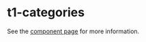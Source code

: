 t1-categories
=============

See the [component page](http://polymer.github.io/core-collapse) for more information.